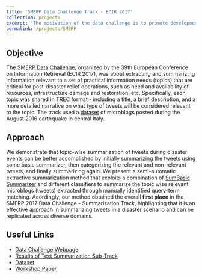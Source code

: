 ```yaml
---
title: 'SMERP Data Challenge Track - ECIR 2017'
collection: projects
excerpt: 'The motivation of the data challenge is to promote development of IR methodologies that can be used to extract important information from social media during emergency events, and to arrange for comparative evaluation of the methodologies.'
permalink: /projects/SMERP
---
```


Objective
------
The [SMERP Data Challenge](https://www.computing.dcu.ie/~dganguly/smerp2017/), organized by the 39th European Conference on Information Retrieval (ECIR 2017), was about extracting and summarizing information relevant to a set of practical information needs (topics) that are critical for post-disaster relief operations, such as need and availability of resources, infrastructure damage and restoration, etc. Specifically, each topic was shared in TREC format - including a title, a brief description, and a more detailed narrative on what type of tweets will be considered relevant to the topic. The track used a [dataset](https://zenodo.org/record/3336563#.X5cDE4gzZPZ) of microblogs posted during the August 2016 earthquake in central Italy.

Approach
------
We demonstrate that topic-wise summarization of tweets during disaster events can be better accomplished by initially summarizing the tweets using some basic summarizer, then categorizing the relevant and non-relevant tweets, and finally summarizing again. We present a semi-automatic extractive summarization method that exploits a combination of [SumBasic Summarizer]( https://github.com/EthanMacdonald/SumBasic) and different classifiers to summarize the topic wise relevant microblogs (tweets) extracted through manually identified query-term matching. Acordingly, our method obtained the overall <b>first place</b> in the SMERP 2017 Data Challenge - Summarization Track, highlighting that it is an effective approach in summarizing tweets in a disaster scenario and can be replicated across diverse domains.

Useful Links
------
* [Data Challenge Webpage](https://solveforgood.org/proj/35/)
* [Results of Text Summarization Sub-Track](https://www.computing.dcu.ie/~dganguly/smerp2017/SMERP-Summarization-Track-document.pdf)
* [Dataset](https://zenodo.org/record/3336563#.X5cDE4gzZPZ)
* [Workshop Paper](https://kanav-mehra.github.io/publication/SMERP-2017)